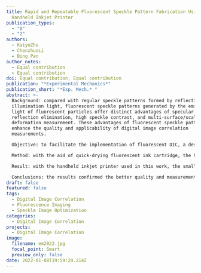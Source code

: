 ```yaml
---
title: Rapid and Repeatable Fluorescent Speckle Pattern Fabrication Using a
  Handheld Inkjet Printer
publication_types:
  - "0"
  - "2"
authors:
  - KaiyuZhu
  - ChenzhuoLi
  - Bing Pan
author_notes:
  - Equal contribution
  - Equal contribution
doi: Equal contribution, Equal contribution
publication: "*Experimental Mechanics*"
publication_short: "*Exp. Mech.* "
abstract: >-
  Background: compared with regular speckle patterns formed by reflecting the
  illumination light, fluorescent speckle patterns generated by the emitted
  light of fluorescent particles offer distinct advantages of specular
  reflection elimination, high speckle contrast, and multi-surface/scale
  deformation measurement. These advantages of fluorescent speckle patterns
  enhance the quality and applicability of digital image correlation
  measurements.

  Objective: to facilitate the implementation of fluorescent DIC, a designable, rapid and repeatable fluorescent speckle pattern fabrication method using a handheld inkjet printer is proposed.

  Method: with the aid of quick-drying fluorescent ink cartridge, the handheld inkjet printer is capable of printing numerically generated digital speckle patterns on test sample surfaces, which allows designable, rapid and repeatable fluorescent speckle pattern fabrication in few seconds. By illuminating the printed fluorescent digital speckle pattern with ultraviolet light, the emitted blue light forms a high-contrast speckle image on the camera sensor.

  Result: with the handheld inkjet printer used in this work, the smallest size of the printed dot (i.e., speckle granule) is estimated as ~ 78 μm and the fluorescent speckle pattern can be printed on both planar and curved surfaces of various materials. For validation, the performance of the proposed fluorescent speckle pattern fabrication method was compared with conventional speckle pattern fabrication methods via a uniaxial tensile test and a high-throughput tensile test.

  Conclusions: the results confirmed the better quality and measurement results of the printed fluorescent speckle patterns.
draft: false
featured: false
tags:
  - Digital Image Correlation
  - Fluorescence Imaging
  - Speckle Image Optimization
categories:
  - Digital Image Correlation
projects:
  - Digital Image Correlation
image:
  filename: em2022.jpg
  focal_point: Smart
  preview_only: false
date: 2022-01-08T19:59:29.214Z
---
```

